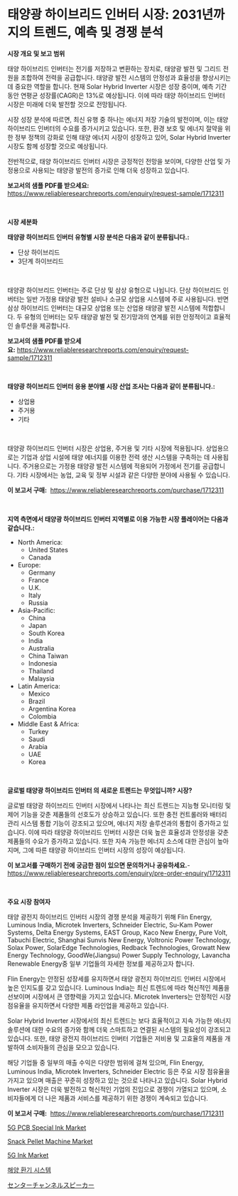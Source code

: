 <p><h1>태양광 하이브리드 인버터 시장: 2031년까지의 트렌드, 예측 및 경쟁 분석</h1></p><p><strong>시장 개요 및 보고 범위</strong></p>
<p><p>태양 하이브리드 인버터는 전기를 저장하고 변환하는 장치로, 태양광 발전 및 그리드 전원을 조합하여 전력을 공급합니다. 태양광 발전 시스템의 안정성과 효율성을 향상시키는 데 중요한 역할을 합니다. 현재 Solar Hybrid Inverter 시장은 성장 중이며, 예측 기간 동안 연평균 성장률(CAGR)은 13%로 예상됩니다. 이에 따라 태양 하이브리드 인버터 시장은 미래에 더욱 발전할 것으로 전망됩니다.</p><p>시장 성장 분석에 따르면, 최신 유행 중 하나는 에너지 저장 기술의 발전이며, 이는 태양 하이브리드 인버터의 수요를 증가시키고 있습니다. 또한, 환경 보호 및 에너지 절약을 위한 정부 정책의 강화로 인해 태양 에너지 시장이 성장하고 있어, Solar Hybrid Inverter 시장도 함께 성장할 것으로 예상됩니다.</p><p>전반적으로, 태양 하이브리드 인버터 시장은 긍정적인 전망을 보이며, 다양한 산업 및 가정용으로 사용되는 태양광 발전의 증가로 인해 더욱 성장하고 있습니다.</p></p>
<p><strong>보고서의 샘플 PDF를 받으세요:</strong> <a href="https://www.reliableresearchreports.com/enquiry/request-sample/1712311">https://www.reliableresearchreports.com/enquiry/request-sample/1712311</a></p>
<p>&nbsp;</p>
<p><strong>시장 세분화</strong></p>
<p><strong>태양광 하이브리드 인버터 유형별 시장 분석은 다음과 같이 분류됩니다.:</strong></p>
<p><ul><li>단상 하이브리드</li><li>3단계 하이브리드</li></ul></p>
<p>&nbsp;</p>
<p><p>태양광 하이브리드 인버터는 주로 단상 및 삼상 유형으로 나뉩니다. 단상 하이브리드 인버터는 일반 가정용 태양광 발전 설비나 소규모 상업용 시스템에 주로 사용됩니다. 반면 삼상 하이브리드 인버터는 대규모 상업용 또는 산업용 태양광 발전 시스템에 적합합니다. 두 유형의 인버터는 모두 태양광 발전 및 전기망과의 연계를 위한 안정적이고 효율적인 솔루션을 제공합니다.</p></p>
<p><strong>보고서의 샘플 PDF를 받으세요:</strong>&nbsp;<a href="https://www.reliableresearchreports.com/enquiry/request-sample/1712311">https://www.reliableresearchreports.com/enquiry/request-sample/1712311</a></p>
<p>&nbsp;</p>
<p><strong> 태양광 하이브리드 인버터 응용 분야별 시장 산업 조사는 다음과 같이 분류됩니다.:</strong></p>
<p><ul><li>상업용</li><li>주거용</li><li>기타</li></ul></p>
<p>&nbsp;</p>
<p><p>태양광 하이브리드 인버터 시장은 상업용, 주거용 및 기타 시장에 적용됩니다. 상업용으로는 기업과 상업 시설에 태양 에너지를 이용한 전력 생산 시스템을 구축하는 데 사용됩니다. 주거용으로는 가정용 태양광 발전 시스템에 적용되어 가정에서 전기를 공급합니다. 기타 시장에서는 농업, 교육 및 정부 시설과 같은 다양한 분야에 사용될 수 있습니다.</p></p>
<p><strong>이 보고서 구매:</strong>&nbsp; <a href="https://www.reliableresearchreports.com/purchase/1712311">https://www.reliableresearchreports.com/purchase/1712311</a></p>
<p>&nbsp;</p>
<p><strong>지역 측면에서 태양광 하이브리드 인버터 지역별로 이용 가능한 시장 플레이어는 다음과 같습니다.:</strong></p>
<p><ul>
    <li>
        North America:
        <ul>
            <li>United States</li>
            <li>Canada</li>
        </ul>
    </li>
    <li>
        Europe:
        <ul>
            <li>Germany</li>
            <li>France</li>
            <li>U.K.</li>
            <li>Italy</li>
            <li>Russia</li>
        </ul>
    </li>
    <li>
        Asia-Pacific:
        <ul>
            <li>China</li>
            <li>Japan</li>
            <li>South Korea</li>
            <li>India</li>
            <li>Australia</li>
            <li>China Taiwan</li>
            <li>Indonesia</li>
            <li>Thailand</li>
            <li>Malaysia</li>
        </ul>
    </li>
    <li>
        Latin America:
        <ul>
            <li>Mexico</li>
            <li>Brazil</li>
            <li>Argentina Korea</li>
            <li>Colombia</li>
        </ul>
    </li>
    <li>
        Middle East & Africa:
        <ul>
            <li>Turkey</li>
            <li>Saudi</li>
            <li>Arabia</li>
            <li>UAE</li>
            <li>Korea</li>
        </ul>
    </li>
    </ul></p>
<p>&nbsp;</p>
<p><strong>글로벌 태양광 하이브리드 인버터 의 새로운 트렌드는 무엇입니까? 시장?</strong></p>
<p><p>글로벌 태양광 하이브리드 인버터 시장에서 나타나는 최신 트렌드는 지능형 모니터링 및 제어 기능을 갖춘 제품들의 선호도가 상승하고 있습니다. 또한 충전 컨트롤러와 배터리 관리 시스템 통합 기능이 강조되고 있으며, 에너지 저장 솔루션과의 통합이 증가하고 있습니다. 이에 따라 태양광 하이브리드 인버터 시장은 더욱 높은 효율성과 안정성을 갖춘 제품들의 수요가 증가하고 있습니다. 또한 지속 가능한 에너지 소스에 대한 관심이 높아지며, 그에 따른 태양광 하이브리드 인버터 시장의 성장이 예상됩니다.</p></p>
<p><strong>이 보고서를 구매하기 전에 궁금한 점이 있으면 문의하거나 공유하세요.</strong>- <a href="https://www.reliableresearchreports.com/enquiry/pre-order-enquiry/1712311">https://www.reliableresearchreports.com/enquiry/pre-order-enquiry/1712311</a></p>
<p>&nbsp;</p>
<p><strong>주요 시장 참여자</strong></p>
<p><p>태양 광전지 하이브리드 인버터 시장의 경쟁 분석을 제공하기 위해 Flin Energy, Luminous India, Microtek Inverters, Schneider Electric, Su-Kam Power Systems, Delta Energy Systems, EAST Group, Kaco New Energy, Pure Volt, Tabuchi Electric, Shanghai Sunvis New Energy, Voltronic Power Technology, Solax Power, SolarEdge Technologies, Redback Technologies, Growatt New Energy Technology, GoodWe(Jiangsu) Power Supply Technology, Lavancha Renewable Energy중 일부 기업들의 자세한 정보를 제공하고자 합니다.</p><p>Flin Energy는 안정된 성장세를 유지하면서 태양 광전지 하이브리드 인버터 시장에서 높은 인지도를 갖고 있습니다. Luminous India는 최신 트렌드에 따라 혁신적인 제품을 선보이며 시장에서 큰 영향력을 가지고 있습니다. Microtek Inverters는 안정적인 시장 점유율을 유지하면서 다양한 제품 라인업을 제공하고 있습니다.</p><p>Solar Hybrid Inverter 시장에서의 최신 트렌드는 보다 효율적이고 지속 가능한 에너지 솔루션에 대한 수요의 증가와 함께 더욱 스마트하고 연결된 시스템의 필요성이 강조되고 있습니다. 또한, 태양 광전지 하이브리드 인버터 기업들은 저비용 및 고효율의 제품을 개발하여 소비자들의 관심을 모으고 있습니다.</p><p>해당 기업들 중 일부의 매출 수익은 다양한 범위에 걸쳐 있으며, Flin Energy, Luminous India, Microtek Inverters, Schneider Electric 등은 주요 시장 점유율을 가지고 있으며 매출은 꾸준히 성장하고 있는 것으로 나타나고 있습니다. Solar Hybrid Inverter 시장은 더욱 발전하고 혁신적인 기업의 진입으로 경쟁이 가열되고 있으며, 소비자들에게 더 나은 제품과 서비스를 제공하기 위한 경쟁이 계속되고 있습니다.</p></p>
<p><strong>이 보고서 구매:</strong>&nbsp;&nbsp;<a href="https://www.reliableresearchreports.com/purchase/1712311">https://www.reliableresearchreports.com/purchase/1712311</a></p>
<p><p><a href="https://github.com/WillieWoodard/Market-Research-Report-List-4/blob/main/5g-pcb-special-ink-market.md">5G PCB Special Ink Market</a></p><p><a href="https://ivy-potential-64b.notion.site/Global-Snack-Pellet-Machine-Market-Size-and-Market-Trends-Insights-and-Projections-from-2024-to-203-610dbb495304489b914af66333f49ac3">Snack Pellet Machine Market</a></p><p><a href="https://github.com/marloy8/Market-Research-Report-List-3/blob/main/5g-ink-market.md">5G Ink Market</a></p><p><a href="https://medium.com/@robertojones8678/%ED%95%B4%EC%96%91-%ED%99%98%EA%B8%B0-%EC%8B%9C%EC%8A%A4%ED%85%9C-%EC%8B%9C%EC%9E%A5-%EC%A1%B0%EC%82%AC-%EB%B3%B4%EA%B3%A0%EC%84%9C-2024%EB%85%84%EB%B6%80%ED%84%B0-2031%EB%85%84%EA%B9%8C%EC%A7%80%EC%9D%98-%EC%97%AD%EC%82%AC-%EB%B0%8F-%EC%98%88%EC%B8%A1-5ff763d98dfe">해양 환기 시스템</a></p><p><a href="https://github.com/dzy793153605/Market-Research-Report-List-1/blob/main/95386091947.md">センターチャンネルスピーカー</a></p></p>
